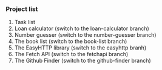 ### Project list
1. Task list
2. Loan calculator (switch to the loan-calculator branch)
3. Number guesser (switch to the number-guesser branch)
4. The book list (switch to the book-list branch)
5. The EasyHTTP library (switch to the easyhttp branh)
6. The Fetch API (switch to the fetchapi branch)
7. The Github Finder (switch to the github-finder branch)